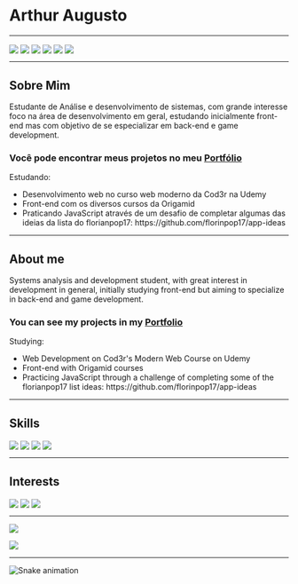 # Arthur Augusto

<hr>

<a href="mailto:arthuraugusto.exe@gmail.com"><img align="center" src="https://img.shields.io/badge/Gmail-D14836?style=for-the-badge&logo=gmail&logoColor=white"/></a>
<a href="https://www.linkedin.com/in/arthur-augusto/"><img align="center" src="https://img.shields.io/badge/LinkedIn-0077B5?style=for-the-badge&logo=linkedin&logoColor=white"/></a>
<a href="https://www.instagram.com/arthx.exe/"><img align="center" src="https://img.shields.io/badge/Instagram-E4405F?style=for-the-badge&logo=instagram&logoColor=white"/></a>
<a href="https://aarthx.github.io/"><img align="center" src="https://img.shields.io/badge/GitHub-100000?style=for-the-badge&logo=github&logoColor=white"/></a>
<a href="https://www.youtube.com/channel/UCW0xnDnudUdlsftleV_QOUQ"><img align="center" src="https://img.shields.io/badge/YouTube-FF0000?style=for-the-badge&logo=youtube&logoColor=white"/></a>
<a href="https://www.twitch.tv/arth_x"><img align="center" src="https://img.shields.io/badge/Twitch-9146FF?style=for-the-badge&logo=twitch&logoColor=white"/></a>

<hr>

<h2>Sobre Mim</h2>

<p>Estudante de Análise e desenvolvimento de sistemas, com grande interesse foco na área de desenvolvimento em geral, estudando inicialmente front-end mas com objetivo de se especializar em back-end e game development.<p> 
 
<h3>Você pode encontrar meus projetos no meu <a href="https://aarthx.github.io">Portfólio</a></h3>

<p>
  Estudando: 
  <ul>
    <li>Desenvolvimento web no curso web moderno da Cod3r na Udemy</li>
    <li>Front-end com os diversos cursos da Origamid</li>
    <li>Praticando JavaScript através de um desafio de completar algumas das <br> 
    ideias da lista do florianpop17: https://github.com/florinpop17/app-ideas
  </ul>
</p>

<hr>

<h2>About me</h2>

<p>Systems analysis and development student, with great interest in development in general, initially studying front-end but aiming to specialize in back-end and game development.<p> 

<h3>You can see my projects in my <a href="https://aarthx.github.io">Portfolio</a></h3>
 
<p>
  Studying: 
  <ul>
    <li>Web Development on Cod3r's Modern Web Course on Udemy</li>
    <li>Front-end with Origamid courses</li>
    <li>Practicing JavaScript through a challenge of completing some of the <br> 
    florianpop17 list ideas: https://github.com/florinpop17/app-ideas
  </ul>
</p>

<hr>

<h2>Skills</h2>

<img align="center" src="https://img.shields.io/badge/HTML5-E34F26?style=for-the-badge&logo=html5&logoColor=white"/>
<img align="center" src="https://img.shields.io/badge/CSS3-1572B6?style=for-the-badge&logo=css3&logoColor=white"/>
<img align="center" src="https://img.shields.io/badge/JavaScript-F7DF1E?style=for-the-badge&logo=javascript&logoColor=black"/>
<img align="center" src="https://img.shields.io/badge/React-20232A?style=for-the-badge&logo=react&logoColor=61DAFB"/>

<hr>

<h2>Interests</h2>

<img align="center" src="https://img.shields.io/badge/Python-14354C?style=for-the-badge&logo=python&logoColor=white"/>
<img align="center" src="https://img.shields.io/badge/Node.js-43853D?style=for-the-badge&logo=node.js&logoColor=white"/>
<img align="center" src="https://img.shields.io/badge/TypeScript-007ACC?style=for-the-badge&logo=typescript&logoColor=white"/>

<hr>

<p><a href="https://github.com/aarthx">
  <img align="center" src="https://github-readme-stats.vercel.app/api/top-langs/?username=aarthx&theme=radical&layout=compact" />
</a></p>
<p><a href="https://github.com/aarthx">
  <img align="center" src="https://github-readme-stats.vercel.app/api?username=aarthx&theme=radical"/>
</a></p>

<hr>

![Snake animation](https://github.com/aarthx/aarthx/blob/output/github-contribution-grid-snake.svg)
